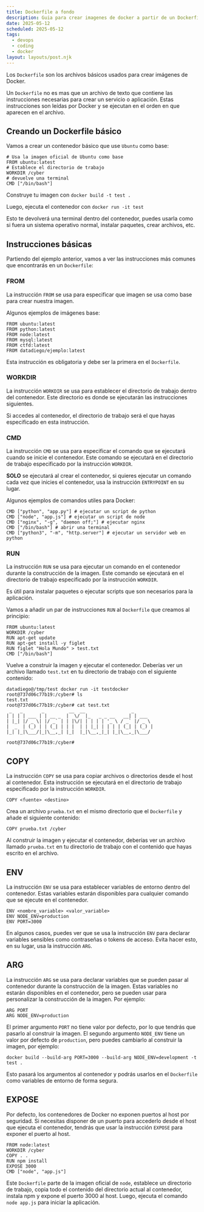 ```yaml
---
title: Dockerfile a fondo
description: Guia para crear imagenes de docker a partir de un Dockerfile
date: 2025-05-12
scheduled: 2025-05-12
tags:
  - devops
  - coding
  - docker
layout: layouts/post.njk
---
```


Los `Dockerfile` son los archivos básicos usados para crear imágenes de Docker.

Un `Dockerfile` no es mas que un archivo de texto que contiene las instrucciones necesarias para crear un servicio o aplicación. Estas instrucciones son leídas por Docker y se ejecutan en el orden en que aparecen en el archivo.

## Creando un Dockerfile básico

Vamos a crear un contenedor básico que use `Ubuntu` como base:

```
# Usa la imagen oficial de Ubuntu como base
FROM ubuntu:latest
# Establece el directorio de trabajo
WORKDIR /cyber
# devuelve una terminal
CMD ["/bin/bash"]
```

Construye tu imagen con `docker build -t test .`

Luego, ejecuta el contenedor con `docker run -it test`

Esto te devolverá una terminal dentro del contenedor, puedes usarla como si fuera un sistema operativo normal, instalar paquetes, crear archivos, etc.

## Instrucciones básicas

Partiendo del ejemplo anterior, vamos a ver las instrucciones más comunes que encontrarás en un `Dockerfile`:

### FROM

La instrucción `FROM` se usa para especificar que imagen se usa como base para crear nuestra imagen.

Algunos ejemplos de imágenes base:

```
FROM ubuntu:latest
FROM python:latest
FROM node:latest
FROM mysql:latest
FROM ctfd:latest
FROM datadiego/ejemplo:latest
```

Esta instrucción es obligatoria y debe ser la primera en el `Dockerfile`.

### WORKDIR

La instrucción `WORKDIR` se usa para establecer el directorio de trabajo dentro del contenedor. Este directorio es donde se ejecutarán las instrucciones siguientes.

Si accedes al contenedor, el directorio de trabajo será el que hayas especificado en esta instrucción.

### CMD

La instrucción `CMD` se usa para especificar el comando que se ejecutará cuando se inicie el contenedor. Este comando se ejecutará en el directorio de trabajo especificado por la instrucción `WORKDIR`.

**SOLO** se ejecutará al crear el contenedor, si quieres ejecutar un comando cada vez que inicies el contenedor, usa la instrucción `ENTRYPOINT` en su lugar.

Algunos ejemplos de comandos utiles para Docker:

```
CMD ["python", "app.py"] # ejecutar un script de python
CMD ["node", "app.js"] # ejecutar un script de node
CMD ["nginx", "-g", "daemon off;"] # ejecutar nginx
CMD ["/bin/bash"] # abrir una terminal
CMD ["python3", "-m", "http.server"] # ejecutar un servidor web en python
```

### RUN

La instrucción `RUN` se usa para ejecutar un comando en el contenedor durante la construcción de la imagen. Este comando se ejecutará en el directorio de trabajo especificado por la instrucción `WORKDIR`.

Es útil para instalar paquetes o ejecutar scripts que son necesarios para la aplicación.

Vamos a añadir un par de instrucciones `RUN` al `Dockerfile` que creamos al principio:

```
FROM ubuntu:latest
WORKDIR /cyber
RUN apt-get update
RUN apt-get install -y figlet
RUN figlet "Hola Mundo" > test.txt
CMD ["/bin/bash"]
```

Vuelve a construir la imagen y ejecutar el contenedor. Deberías ver un archivo llamado `test.txt` en tu directorio de trabajo con el siguiente contenido:

```
datadiego@/tmp/test docker run -it testdocker
root@737d06c77b19:/cyber# ls
test.txt
root@737d06c77b19:/cyber# cat test.txt 
 _   _       _         __  __                 _       
| | | | ___ | | __ _  |  \/  |_   _ _ __   __| | ___  
| |_| |/ _ \| |/ _` | | |\/| | | | | '_ \ / _` |/ _ \ 
|  _  | (_) | | (_| | | |  | | |_| | | | | (_| | (_) |
|_| |_|\___/|_|\__,_| |_|  |_|\__,_|_| |_|\__,_|\___/ 
                                                      
root@737d06c77b19:/cyber# 
```

## COPY

La instrucción `COPY` se usa para copiar archivos o directorios desde el host al contenedor. Esta instrucción se ejecutará en el directorio de trabajo especificado por la instrucción `WORKDIR`.

```
COPY <fuente> <destino>
```

Crea un archivo `prueba.txt` en el mismo directorio que el `Dockerfile` y añade el siguiente contenido:

```
COPY prueba.txt /cyber
```

Al construir la imagen y ejecutar el contenedor, deberías ver un archivo llamado `prueba.txt` en tu directorio de trabajo con el contenido que hayas escrito en el archivo.

## ENV
La instrucción `ENV` se usa para establecer variables de entorno dentro del contenedor. Estas variables estarán disponibles para cualquier comando que se ejecute en el contenedor.

```
ENV <nombre_variable> <valor_variable>
ENV NODE_ENV=production
ENV PORT=3000
```

En algunos casos, puedes ver que se usa la instrucción `ENV` para declarar variables sensibles como contraseñas o tokens de acceso. Evita hacer esto, en su lugar, usa la instrucción `ARG`.

## ARG

La instrucción `ARG` se usa para declarar variables que se pueden pasar al contenedor durante la construcción de la imagen. Estas variables no estarán disponibles en el contenedor, pero se pueden usar para personalizar la construcción de la imagen. Por ejemplo:

```
ARG PORT
ARG NODE_ENV=production
```

El primer argumento `PORT` no tiene valor por defecto, por lo que tendrás que pasarlo al construir la imagen. El segundo argumento `NODE_ENV` tiene un valor por defecto de `production`, pero puedes cambiarlo al construir la imagen, por ejemplo:

```
docker build --build-arg PORT=3000 --build-arg NODE_ENV=development -t test .
```

Esto pasará los argumentos al contenedor y podrás usarlos en el `Dockerfile` como variables de entorno de forma segura.

## EXPOSE

Por defecto, los contenedores de Docker no exponen puertos al host por seguridad. Si necesitas disponer de un puerto para accederlo desde el host que ejecuta el contenedor, tendrás que usar la instrucción `EXPOSE` para exponer el puerto al host.

```
FROM node:latest
WORKDIR /cyber
COPY . .
RUN npm install
EXPOSE 3000
CMD ["node", "app.js"]
```

Este `Dockerfile` parte de la imagen oficial de `node`, establece un directorio de trabajo, copia todo el contenido del directorio actual al contenedor, instala npm y expone el puerto 3000 al host. Luego, ejecuta el comando `node app.js` para iniciar la aplicación.

